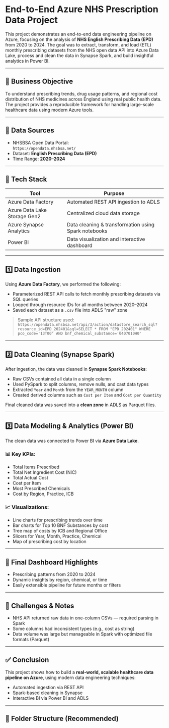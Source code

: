 # End-to-End Azure NHS Prescription Data Project

This project demonstrates an end-to-end data engineering pipeline on Azure, focusing on the analysis of **NHS English Prescribing Data (EPD)** from 2020 to 2024. The goal was to extract, transform, and load (ETL) monthly prescribing datasets from the NHS open data API into Azure Data Lake, process and clean the data in Synapse Spark, and build insightful analytics in Power BI.

---

## 🧠 Business Objective

To understand prescribing trends, drug usage patterns, and regional cost distribution of NHS medicines across England using real public health data. The project provides a reproducible framework for handling large-scale healthcare data using modern Azure tools.

---

## 💾 Data Sources

- NHSBSA Open Data Portal:  
  `https://opendata.nhsbsa.net/`  
- Dataset: **English Prescribing Data (EPD)**  
- Time Range: **2020–2024**

---

## 🚀 Tech Stack

| Tool | Purpose |
|------|---------|
| Azure Data Factory | Automated REST API ingestion to ADLS |
| Azure Data Lake Storage Gen2 | Centralized cloud data storage |
| Azure Synapse Analytics | Data cleaning & transformation using Spark notebooks |
| Power BI | Data visualization and interactive dashboard |

---

## 1️⃣ Data Ingestion

Using **Azure Data Factory**, we performed the following:

- Parameterized REST API calls to fetch monthly prescribing datasets via SQL queries
- Looped through resource IDs for all months between 2020–2024
- Saved each dataset as a `.csv` file into ADLS "raw" zone

> Sample API structure used:  
> `https://opendata.nhsbsa.net/api/3/action/datastore_search_sql?resource_id=EPD_202401&sql=SELECT * FROM "EPD_202401" WHERE pco_code='13T00' AND bnf_chemical_substance='0407010H0'`

---

## 2️⃣ Data Cleaning (Synapse Spark)

After ingestion, the data was cleaned in **Synapse Spark Notebooks**:

- Raw CSVs contained all data in a single column
- Used PySpark to split columns, remove nulls, and cast data types
- Extracted `Year` and `Month` from the `YEAR_MONTH` column
- Created derived columns such as `Cost per Item` and `Cost per Quantity`

Final cleaned data was saved into a **clean zone** in ADLS as Parquet files.

---

## 3️⃣ Data Modeling & Analytics (Power BI)

The clean data was connected to Power BI via **Azure Data Lake**.

### 📊 Key KPIs:

- Total Items Prescribed
- Total Net Ingredient Cost (NIC)
- Total Actual Cost
- Cost per Item
- Most Prescribed Chemicals
- Cost by Region, Practice, ICB

### 📈 Visualizations:

- Line charts for prescribing trends over time
- Bar charts for Top 10 BNF Substances by cost
- Tree map of costs by ICB and Regional Office
- Slicers for Year, Month, Practice, Chemical
- Map of prescribing cost by location

---

## 🧪 Final Dashboard Highlights

- Prescribing patterns from 2020 to 2024
- Dynamic insights by region, chemical, or time
- Easily extensible pipeline for future months or filters

---

## 🧩 Challenges & Notes

- NHS API returned raw data in one-column CSVs — required parsing in Spark
- Some columns had inconsistent types (e.g., cost as string)
- Data volume was large but manageable in Spark with optimized file formats (Parquet)

---

## ✅ Conclusion

This project shows how to build a **real-world, scalable healthcare data pipeline on Azure**, using modern data engineering techniques:

- Automated ingestion via REST API
- Spark-based cleaning in Synapse
- Interactive BI via Power BI and ADLS

---

## 📁 Folder Structure (Recommended)
